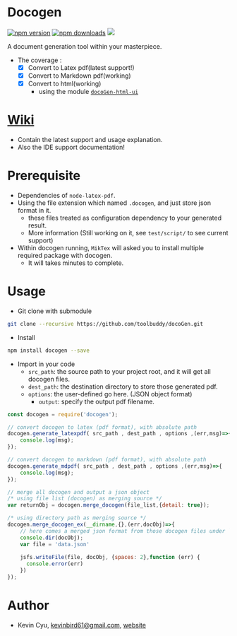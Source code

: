 # Docogen
[![npm version](https://badge.fury.io/js/docogen.svg)](https://badge.fury.io/js/docogen)
[![npm downloads](https://img.shields.io/npm/dm/docogen.svg)](https://img.shields.io/npm/dm/docogen.svg)
[![](https://data.jsdelivr.com/v1/package/npm/docogen/badge)](https://www.jsdelivr.com/package/npm/docogen)

A document generation tool within your masterpiece.
* The coverage :
   - [x] Convert to Latex pdf(latest support!)
   - [x] Convert to Markdown pdf(working)
   - [x] Convert to html(working)
      - using the module [`docoGen-html-ui`](https://github.com/toolbuddy/docoGen-html-ui)

# [Wiki](https://github.com/toolbuddy/docogen/wiki)
* Contain the latest support and usage explanation.
* Also the IDE support documentation!

# Prerequisite
* Dependencies of `node-latex-pdf`.
* Using the file extension which named `.docogen`, and just store json format in it.
  * these files treated as configuration dependency to your generated result.
  * More information (Still working on it, see `test/script/` to see current support)
* Within docogen running, `MikTex` will asked you to install multiple required package with docogen.
  * It will takes minutes to complete.

# Usage
* Git clone with submodule
```bash
git clone --recursive https://github.com/toolbuddy/docoGen.git
```

* Install
```bash
npm install docogen --save
```

* Import in your code
  * `src_path`: the source path to your project root, and it will get all docogen files.
  * `dest_path`: the destination directory to store those generated pdf.
  * `options`: the user-defined go here. (JSON object format)
    * `output`: specify the output pdf filename.
```js
const docogen = require('docogen');

// convert docogen to latex (pdf format), with absolute path
docogen.generate_latexpdf( src_path , dest_path , options ,(err,msg)=>{
    console.log(msg);
});

// convert docogen to markdown (pdf format), with absolute path
docogen.generate_mdpdf( src_path , dest_path , options ,(err,msg)=>{
    console.log(msg);
});

// merge all docogen and output a json object 
/* using file list (docogen) as merging source */
var returnObj = docogen.merge_docogen(file_list,{detail: true});

/* using directory path as merging source */
docogen.merge_docogen_ex(__dirname,{},(err,docObj)=>{
    // here comes a merged json format from those docogen files under `__dirname`(e.g. your project directory)
    console.dir(docObj);
	var file = 'data.json'
	 
	jsfs.writeFile(file, docObj, {spaces: 2},function (err) {
	  console.error(err)
	})
});
```

# Author
* Kevin Cyu, kevinbird61@gmail.com, [website](https://kevinbird61.github.io/Intro/)
